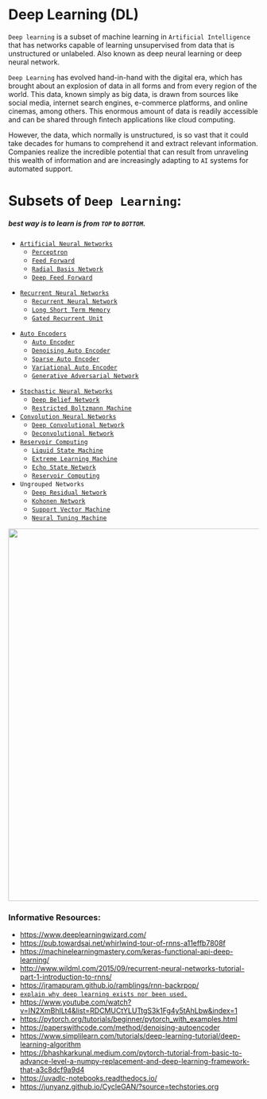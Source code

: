 # Deep Learning (DL)  
`Deep learning` is a subset of machine learning in `Artificial Intelligence` that has networks capable of learning unsupervised from data that is unstructured or unlabeled. Also known as deep neural learning or deep neural network.

`Deep Learning` has evolved hand-in-hand with the digital era, which has brought about an explosion of data in all forms and from every region of the world. This data, known simply as big data, is drawn from sources like social media, internet search engines, e-commerce platforms, and online cinemas, among others. This enormous amount of data is readily accessible and can be shared through fintech applications like cloud computing.

However, the data, which normally is unstructured, is so vast that it could take decades for humans to comprehend it and extract relevant information. Companies realize the incredible potential that can result from unraveling this wealth of information and are increasingly adapting to `AI` systems for automated support.

# Subsets of `Deep Learning`:
##### best way is to learn is from `TOP` to `BOTTOM`.  
+ [`Artificial Neural Networks`](./artificial_neural_networks/README.md)  
  + [`Perceptron`](./artificial_neural_networks/perceptron/README.md)  
  + [`Feed Forward`](./artificial_neural_networks/feed_forward/README.md)  
  + [`Radial Basis Network`](./artificial_neural_networks/radial_basis_network/README.md)  
  + [`Deep Feed Forward`](./artificial_neural_networks/deep_feed_forward/README.md)

- [`Recurrent Neural Networks`](./recurrent_neural_networks/README.md)  
  - [`Recurrent Neural Network`](./recurrent_neural_networks/recurrent_neural_network/README.md)
  - [`Long Short Term Memory`](./recurrent_neural_networks/long_short_term_memory/README.md)
  - [`Gated Recurrent Unit`](./recurrent_neural_networks/gated_recurrent_unit/README.md)  






+ [`Auto Encoders`](./Auto_Encoders/README.md)  
  + [`Auto Encoder`](./Auto_Encoders/Auto_Encoder/README.md)
  + [`Denoising Auto Encoder`](./Auto_Encoders/Denoising_Auto_Encoder/README.md)
  + [`Sparse Auto Encoder`](./Auto_Encoders/Sparse_Auto_Encoder/README.md)
  + [`Variational Auto Encoder`](./Auto_Encoders/Variational_Auto_Encoder/README.md)
  + [`Generative Adversarial Network`](./Generative_Adversarial_Network/README.md)
- [`Stochastic Neural Networks`](./Stochastic_Neural_Networks/README.md)
  - [`Deep Belief Network`](./Stochastic_Neural_Networks/Deep_Belief_Network/README.md)
  - [`Restricted Boltzmann Machine`](./Stochastic_Neural_Networks/Restricted_Boltzmann_Machine/README.md)
- [`Convolution Neural Networks`](./Convolution_Neural_Networks/README.md)
  - [`Deep Convolutional Network`](./Convolution_Neural_Networks/Deep_Convolutional_Network/README.md)
  <!-- - [`Deep Convolutional Inverse Graphics Network`](./Convolution_Neural_Networks/Deep_Convolutional_Inverse_Graphics_Network/README.md) -->
  - [`Deconvolutional Network`](./Convolution_Neural_Networks/Deconvolutional_Network/README.md)
- [`Reservoir Computing`](./Reservoir_Computing/README.md)
  - [`Liquid State Machine`](./Reservoir_Computing/Liquid_State_Machine/README.md)
  - [`Extreme Learning Machine`](./Reservoir_Computing/Extreme_Learning_Machine/README.md)
  - [`Echo State Network`](./Reservoir_Computing/Echo_State_Network/README.md)
  - [`Reservoir Computing`](./Reservoir_Computing/README.md)
- `Ungrouped Networks`
  - [`Deep Residual Network`](./Ungrouped_Networks/Deep_Residual_Network/README.md)  
  - [`Kohonen Network`](./Ungrouped_Networks/Kohonen_Network/README.md)  
  - [`Support Vector Machine`](./Ungrouped_Networks/Support_Vector_Machine/README.md)  
  - [`Neural Tuning Machine`](./Ungrouped_Networks/Neural_Tuning_Machine/README.md)  

<p align="center">
  <img src="https://miro.medium.com/max/1000/1*cuTSPlTq0a_327iTPJyD-Q.png" width="750px">
</p>

### Informative Resources:
+ https://www.deeplearningwizard.com/
+ https://pub.towardsai.net/whirlwind-tour-of-rnns-a11effb7808f
+ https://machinelearningmastery.com/keras-functional-api-deep-learning/
+ http://www.wildml.com/2015/09/recurrent-neural-networks-tutorial-part-1-introduction-to-rnns/
+ https://jramapuram.github.io/ramblings/rnn-backrpop/
+ [`explain why deep learning exists nor been used.`](https://www.investopedia.com/terms/d/deep-learning.asp#:~:text=Deep%20learning%20is%20a%20subset,learning%20or%20deep%20neural%20network.)
+ https://www.youtube.com/watch?v=IN2XmBhILt4&list=RDCMUCtYLUTtgS3k1Fg4y5tAhLbw&index=1
+ https://pytorch.org/tutorials/beginner/pytorch_with_examples.html
+ https://paperswithcode.com/method/denoising-autoencoder
+ https://www.simplilearn.com/tutorials/deep-learning-tutorial/deep-learning-algorithm
+ https://bhashkarkunal.medium.com/pytorch-tutorial-from-basic-to-advance-level-a-numpy-replacement-and-deep-learning-framework-that-a3c8dcf9a9d4
+ https://uvadlc-notebooks.readthedocs.io/
+ https://junyanz.github.io/CycleGAN/?source=techstories.org